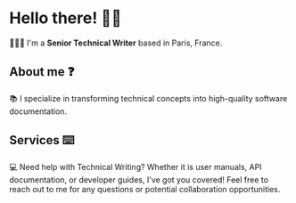 # Hello there! 👋🏿
👨🏿‍💻 I'm a **Senior Technical Writer** based in Paris, France.

## About me ❓
📚 I specialize in transforming technical concepts into high-quality software documentation.

## Services ⌨️
💻 Need help with Technical Writing? Whether it is user manuals, API documentation, or developer guides, I've got you covered! Feel free to reach out to me for any questions or potential collaboration opportunities.
